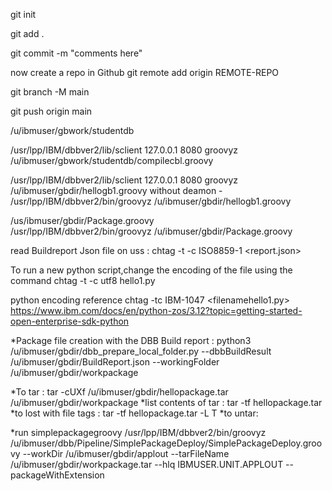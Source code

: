 git init

git add .

git commit -m "comments here"

now create a repo in Github
git remote add origin REMOTE-REPO

git branch -M main

git push origin main

/u/ibmuser/gbwork/studentdb

/usr/lpp/IBM/dbbver2/lib/sclient 127.0.0.1 8080 groovyz  /u/ibmuser/gbwork/studentdb/compilecbl.groovy

 /usr/lpp/IBM/dbbver2/lib/sclient 127.0.0.1 8080 groovyz /u/ibmuser/gbdir/hellogb1.groovy
without deamon - /usr/lpp/IBM/dbbver2/bin/groovyz /u/ibmuser/gbdir/hellogb1.groovy


/us/ibmuser/gbdir/Package.groovy    
/usr/lpp/IBM/dbbver2/bin/groovyz /u/ibmuser/gbdir/Package.groovy

read Buildreport Json file on uss : chtag -t -c ISO8859-1 <report.json>

To run a new python script,change the encoding of the file using the command   chtag -t -c utf8 hello1.py


python encoding reference chtag -tc IBM-1047 <filenamehello1.py>
https://www.ibm.com/docs/en/python-zos/3.12?topic=getting-started-open-enterprise-sdk-python 


*Package file creation with the DBB Build report :
python3 /u/ibmuser/gbdir/dbb_prepare_local_folder.py --dbbBuildResult /u/ibmuser/gbdir/BuildReport.json               --workingFolder /u/ibmuser/gbdir/workpackage

*To tar :
tar -cUXf /u/ibmuser/gbdir/hellopackage.tar  /u/ibmuser/gbdir/workpackage
*list contents of tar : tar -tf hellopackage.tar 
*to lost with file tags : tar -tf hellopackage.tar -L T
*to untar:

*run simplepackagegroovy
/usr/lpp/IBM/dbbver2/bin/groovyz  /u/ibmuser/dbb/Pipeline/SimplePackageDeploy/SimplePackageDeploy.groovy --workDir /u/ibmuser/gbdir/applout --tarFileName /u/ibmuser/gbdir/workpackage.tar --hlq IBMUSER.UNIT.APPLOUT --packageWithExtension


